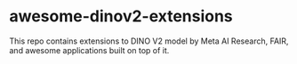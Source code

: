 # awesome-dinov2-extensions
This repo contains extensions to DINO V2 model by Meta AI Research, FAIR, and awesome applications built on top of it. 

